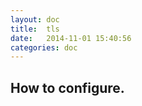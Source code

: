 ```yaml
---
layout: doc
title:  tls
date:   2014-11-01 15:40:56
categories: doc
---
```


How to configure.
-----------------
